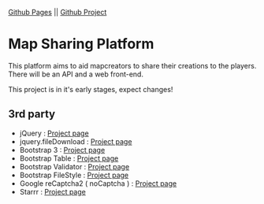 [Github Pages](https://kp-wiki.github.io/Map_Platform/) || [Github Project](https://github.com/KP-Wiki/Map_Platform/)

# Map Sharing Platform
This platform aims to aid mapcreators to share their creations to the players.  
There will be an API and a web front-end.

This project is in it's early stages, expect changes!

## 3rd party
 * jQuery : [Project page](https://jquery.com/)
 * jquery.fileDownload : [Project page](https://github.com/johnculviner/jquery.fileDownload/)
 * Bootstrap 3 : [Project page](https://getbootstrap.com/)
 * Bootstrap Table : [Project page](http://bootstrap-table.wenzhixin.net.cn/)
 * Bootstrap Validator : [Project page](http://formvalidation.io/)
 * Bootstrap FileStyle : [Project page](http://markusslima.github.io/bootstrap-filestyle/)
 * Google reCaptcha2 ( noCaptcha ) : [Project page](http://bootstrap-table.wenzhixin.net.cn/)
 * Starrr : [Project page](http://dobtco.github.io/starrr/)
